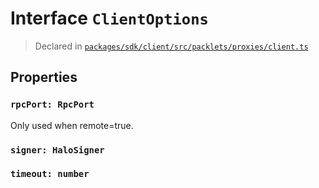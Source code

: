 # Interface `ClientOptions`
> Declared in [`packages/sdk/client/src/packlets/proxies/client.ts`]()


## Properties
### `rpcPort: RpcPort`
Only used when remote=true.
### `signer: HaloSigner`
### `timeout: number`